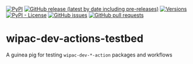 <!--- Top of README Badges (automated) --->
[![PyPI](https://img.shields.io/pypi/v/wipac-dev-actions-testbed)](https://pypi.org/project/wipac-dev-actions-testbed/) [![GitHub release (latest by date including pre-releases)](https://img.shields.io/github/v/release/WIPACrepo/wipac-dev-actions-testbed?include_prereleases)](https://github.com/WIPACrepo/wipac-dev-actions-testbed/) [![Versions](https://img.shields.io/pypi/pyversions/wipac-dev-actions-testbed.svg)](https://pypi.org/project/wipac-dev-actions-testbed) [![PyPI - License](https://img.shields.io/pypi/l/wipac-dev-actions-testbed)](https://github.com/WIPACrepo/wipac-dev-actions-testbed/blob/main/LICENSE) [![GitHub issues](https://img.shields.io/github/issues/WIPACrepo/wipac-dev-actions-testbed)](https://github.com/WIPACrepo/wipac-dev-actions-testbed/issues?q=is%3Aissue+sort%3Aupdated-desc+is%3Aopen) [![GitHub pull requests](https://img.shields.io/github/issues-pr/WIPACrepo/wipac-dev-actions-testbed)](https://github.com/WIPACrepo/wipac-dev-actions-testbed/pulls?q=is%3Apr+sort%3Aupdated-desc+is%3Aopen)
<!--- End of README Badges (automated) --->

# wipac-dev-actions-testbed

A guinea pig for testing `wipac-dev-*-action` packages and workflows
